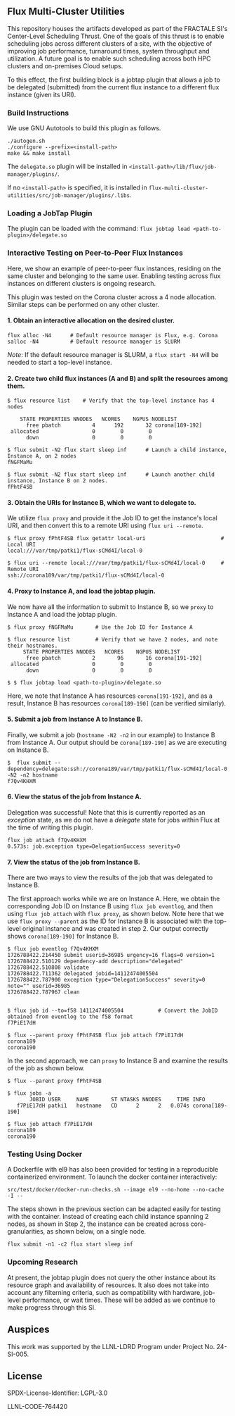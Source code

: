 ## Flux Multi-Cluster Utilities
This repository houses the artifacts developed as part of the 
FRACTALE SI's Center-Level Scheduling Thrust. 
One of the goals of this thrust is to enable scheduling jobs across different 
clusters of a site, with the objective of 
improving job performance, turnaround times, system throughput and utilization. 
A future goal is to enable such scheduling across both HPC clusters and on-premises 
Cloud setups.

To this effect, the first building block is a jobtap plugin 
that allows a job to be delegated (submitted) from the 
current flux instance to a different flux instance (given its URI).

### Build Instructions

We use GNU Autotools to build this plugin as follows.

```
./autogen.sh
./configure --prefix=<install-path>
make && make install
```
The `delegate.so` plugin will be installed in `<install-path>/lib/flux/job-manager/plugins/`.

If no `<install-path>` is specified, it is installed in `flux-multi-cluster-utilities/src/job-manager/plugins/.libs`.

### Loading a JobTap Plugin
The plugin can be loaded with the command:
`flux jobtap load <path-to-plugin>/delegate.so`

### Interactive Testing on Peer-to-Peer Flux Instances

Here, we show an example of peer-to-peer flux instances, residing on the same cluster
and belonging to the same user. Enabling testing across flux instances on different clusters
is ongoing research. 

This plugin was tested on the Corona cluster across a 4 node allocation.
Similar steps can be performed on any other cluster. 

#### 1. Obtain an interactive allocation on the desired cluster.
```
flux alloc -N4      # Default resource manager is Flux, e.g. Corona
salloc -N4          # Default resource manager is SLURM
```
_Note_: If the default resource manager is SLURM, a `flux start -N4` will be needed to start a top-level instance.

#### 2. Create two child flux instances (A and B) and split the resources among them. 

```
$ flux resource list    # Verify that the top-level instance has 4 nodes

    STATE PROPERTIES NNODES   NCORES    NGPUS NODELIST
      free pbatch          4      192       32 corona[189-192]
 allocated                 0        0        0 
      down                 0        0        0 

$ flux submit -N2 flux start sleep inf      # Launch a child instance, Instance A, on 2 nodes 
fNGFMaMu

$ flux submit -N2 flux start sleep inf      # Launch another child instance, Instance B on 2 nodes. 
fPhtF4SB
```

#### 3. Obtain the URIs for Instance B, which we want to delegate to.
We utilize `flux proxy` and provide it the Job ID to get the instance's local URI,
and then convert this to a remote URI using `flux uri --remote`.

```
$ flux proxy fPhtF4SB flux getattr local-uri                        # Local URI
local:///var/tmp/patki1/flux-sCMd4I/local-0

$ flux uri --remote local:///var/tmp/patki1/flux-sCMd4I/local-0     # Remote URI
ssh://corona189/var/tmp/patki1/flux-sCMd4I/local-0
```

#### 4. Proxy to Instance A, and load the jobtap plugin.
We now have all the information to submit to Instance B,  so we `proxy` to 
Instance A and load the jobtap plugin. 

```
$ flux proxy fNGFMaMu       # Use the Job ID for Instance A

$ flux resource list        # Verify that we have 2 nodes, and note their hostnames.
     STATE PROPERTIES NNODES   NCORES    NGPUS NODELIST
      free pbatch          2       96       16 corona[191-192]
 allocated                 0        0        0 
      down                 0        0        0 

$ $ flux jobtap load <path-to-plugin>/delegate.so 
```
Here, we note that Instance A has resources `corona[191-192]`, and as a result, 
Instance B has resources `corona[189-190]` (can be verified similarly). 

#### 5. Submit a job from Instance A to Instance B.
Finally, we submit a job (`hostname -N2 -n2` in our example) 
to Instance B from Instance A. Our output should be `corona[189-190]` as we are 
executing on Instance B. 

```
$  flux submit --dependency=delegate:ssh://corona189/var/tmp/patki1/flux-sCMd4I/local-0 -N2 -n2 hostname
f7Qv4KHXM
```

#### 6. View the status of the job from Instance A.
Delegation was successful! Note that this is currently reported 
as an _exception_ state, as we do not have a _delegate_ state for jobs
within Flux at the time of writing this plugin. 

```
flux job attach f7Qv4KHXM
0.573s: job.exception type=DelegationSuccess severity=0 
```

#### 7. View the status of the job from Instance B.

There are two ways to view the results of the job that was delegated to Instance B.

The first approach works while we are on Instance A. 
Here, we obtain the corresponding Job ID on Instance B using `flux job eventlog`, 
and then using `flux job attach` with `flux proxy`, as shown below. 
Note here that we use `flux proxy --parent` as the ID for
Instance B is associated with the top-level original instance and was created in step 2. 
Our output correctly shows `corona[189-190]` for Instance B. 

```
$ flux job eventlog f7Qv4KHXM
1726788422.214450 submit userid=36985 urgency=16 flags=0 version=1
1726788422.510129 dependency-add description="delegated"
1726788422.510808 validate
1726788422.711362 delegated jobid=14112474005504
1726788422.787900 exception type="DelegationSuccess" severity=0 note="" userid=36985
1726788422.787967 clean


$ flux job id --to=f58 14112474005504           # Convert the JobID obtained from eventlog to the f58 format
f7PiE17dH

$ flux --parent proxy fPhtF4SB flux job attach f7PiE17dH
corona189
corona190
```

In the second approach, we can `proxy` to Instance B and examine the results of the job
as shown below.

```
$ flux --parent proxy fPhtF4SB 

$ flux jobs -a
       JOBID USER     NAME       ST NTASKS NNODES     TIME INFO
   f7PiE17dH patki1   hostname   CD      2      2   0.074s corona[189-190]

$ flux job attach f7PiE17dH
corona189
corona190
```

### Testing Using Docker

A Dockerfile with el9 has also been provided for testing in a reproducible containerized environment.
To launch the docker container interactively:
```
src/test/docker/docker-run-checks.sh --image el9 --no-home --no-cache -I --
``` 

The steps shown in the previous section can be adapted easily for testing with the container. 
Instead of creating each child instance spanning 2 nodes, as shown in Step 2, 
the instance can be created across core-granularities, as shown below, on a single node.

```
flux submit -n1 -c2 flux start sleep inf
```

### Upcoming Research

At present, the jobtap plugin does not query the other instance 
about its resource graph and availability of resources. It also 
does not take into account any filterning criteria, such as 
compatibility with hardware, job-level performance, or wait times. 
These will be added as we continue to make progress through this SI. 

## Auspices

This work was supported by the LLNL-LDRD Program under Project No. 24-SI-005.

## License

SPDX-License-Identifier: LGPL-3.0

LLNL-CODE-764420
